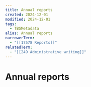 ```yaml
---
title: Annual reports
created: 2024-12-01
modified: 2024-12-01
tags:
  - TBSMetadata
alias: Annual reports
narrowerTerm:
  - "[[17578 Reports]]"
relatedTerm:
  - "[[249 Administrative writing]]"
---
```

# Annual reports
